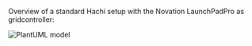 Overview of a standard Hachi setup with the Novation LaunchPadPro as gridcontroller:

![PlantUML model](http://www.plantuml.com/plantuml/png/5Osn3K8n30Lxfe05ubzJ_LM2OqWaVpkAdyNwXEfEkkBEG5t8Is-FOQpP99VUEp3ZIRJgjtm6UhuoPB4Rn53OBuf3nOxHQ4Hqfx16EvimXbjGSwOGvDmgxvgACl-JKwnj_W00)
